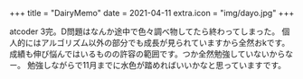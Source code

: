 +++
title = "DairyMemo"
date = 2021-04-11
extra.icon = "img/dayo.jpg"
+++

atcoder 3完。D問題はなんか途中で色々調べ物してたら終わってしまった。
個人的にはアルゴリズム以外の部分でも成長が見られていますから全然おkです。
成績も伸び悩んではいるものの許容の範囲です。つか全然勉強していないからなー。
勉強しながらで11月までに水色が踏めればいいかなと思っていますです。